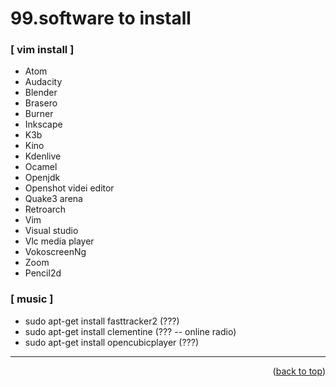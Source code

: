 <a name="topage"></a>

# 99.software to install

### [ vim install ]

* Atom
* Audacity
* Blender
* Brasero
* Burner
* Inkscape
* K3b
* Kino
* Kdenlive
* Ocamel
* Openjdk
* Openshot videi editor
* Quake3 arena
* Retroarch
* Vim
* Visual studio
* Vlc media player
* VokoscreenNg
* Zoom
* Pencil2d


### [ music ]
* sudo apt-get install fasttracker2  (???)
* sudo apt-get install clementine (??? -- online radio)
* sudo apt-get install opencubicplayer (???)
---

<p align="right">(<a href="#topage">back to top</a>)</p>
<br/>
<br/>
